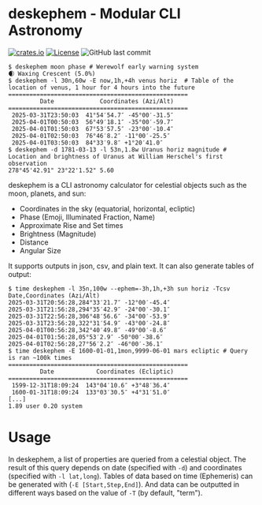 # deskephem - Modular CLI Astronomy

[![crates.io](https://img.shields.io/crates/v/deskephem)](https://crates.io/crates/deskephem)
[![License](https://img.shields.io/badge/license-0BSD-blue.svg)](https://raw.githubusercontent.com/oliverkwebb/deskephem/main/LICENSE)
![GitHub last commit](https://img.shields.io/github/last-commit/oliverkwebb/deskephem)

```
$ deskephem moon phase # Werewolf early warning system
🌒 Waxing Crescent (5.0%)
$ deskephem -l 30n,60w -E now,1h,+4h venus horiz  # Table of the location of venus, 1 hour for 4 hours into the future
===================================================
         Date             Coordinates (Azi/Alt)    
===================================================
 2025-03-31T23:50:03  41°54′54.7″ -45°00′-31.5″    
 2025-04-01T00:50:03  56°49′18.1″ -35°00′-59.7″    
 2025-04-01T01:50:03  67°53′57.5″ -23°00′-10.4″    
 2025-04-01T02:50:03  76°46′8.2″ -11°00′-25.5″     
 2025-04-01T03:50:03  84°33′9.8″ +1°20′41.0″       
$ deskephem -d 1781-03-13 -l 53n,1.8w Uranus horiz magnitude # Location and brightness of Uranus at William Herschel's first observation
278°45'42.91" 23°22'1.52" 5.60
```

deskephem is a CLI astronomy calculator for celestial objects such as the moon, planets, and sun:

* Coordinates in the sky (equatorial, horizontal, ecliptic)
* Phase (Emoji, Illuminated Fraction, Name)
* Approximate Rise and Set times
* Brightness (Magnitude)
* Distance
* Angular Size

It supports outputs in json, csv, and plain text. It can also generate tables of output:

```
$ time deskephem -l 35n,100w --ephem=-3h,1h,+3h sun horiz -Tcsv
Date,Coordinates (Azi/Alt)
2025-03-31T20:56:28,284°33′21.7″ -12°00′-45.4″
2025-03-31T21:56:28,294°35′42.9″ -24°00′-30.1″
2025-03-31T22:56:28,306°48′56.6″ -34°00′-53.9″
2025-03-31T23:56:28,322°31′54.9″ -43°00′-24.8″
2025-04-01T00:56:28,342°40′49.8″ -49°00′-8.6″
2025-04-01T01:56:28,05°53′2.9″ -50°00′-38.6″
2025-04-01T02:56:28,27°56′2.2″ -46°00′-36.1″
$ time deskephem -E 1600-01-01,1mon,9999-06-01 mars ecliptic # Query is ran ~100k times
===================================================
         Date            Coordinates (Ecliptic)    
===================================================
 1599-12-31T18:09:24  143°04′10.6″ +3°48′36.4″     
 1600-01-31T18:09:24  133°03′30.5″ +4°31′51.0″     
[...]
1.89 user 0.20 system
```

# Usage

In deskephem, a list of properties are queried from a celestial object.
The result of this query depends on date (specified with `-d`) and coordinates (specified with `-l lat,long`).
Tables of data based on time (Ephemeris) can be generated with (`-E [Start,Step,End]`). And data can be outputted
in different ways based on the value of `-T` (by default, "term").

